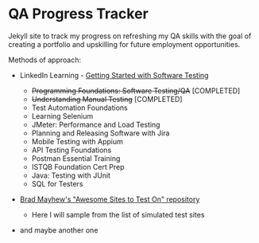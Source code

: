 # QA Progress Tracker

Jekyll site to track my progress on refreshing my QA skills with the goal of creating a portfolio and upskilling for future employment opportunities.

Methods of approach:
* LinkedIn Learning - [Getting Started with Software Testing](https://www.linkedin.com/learning/paths/getting-started-with-software-testing)
  - ~~Programming Foundations: Software Testing/QA~~ [COMPLETED]
  - ~~Understanding Manual Testing~~ [COMPLETED]
  - Test Automation Foundations
  - Learning Selenium
  - JMeter: Performance and Load Testing
  - Planning and Releasing Software with Jira
  - Mobile Testing with Appium
  - API Testing Foundations
  - Postman Essential Training
  - ISTQB Foundation Cert Prep
  - Java: Testing with JUnit
  - SQL for Testers
  
* [Brad Mayhew's "Awesome Sites to Test On" repository](https://github.com/BMayhew/awesome-sites-to-test-on?tab=readme-ov-file)
  - Here I will sample from the list of simulated test sites

* and maybe another one
